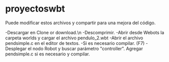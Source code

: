 # proyectoswbt
Puede modificar estos archivos y compartir para una mejora del código.

-Descargar en Clone or download.\n
-Descomprimir.
-Abrir desde Webots la carpeta worlds y cargar el archivo pendulo_2.wbt
-Abrir el archivo pendsimple.c en el editor de textos.
-Si es necesario compilar. (F7)
-Desplegar el nodo Robot y buscar parámetro "controller". Agregar pendsimple.c si es necesario y compilar.
